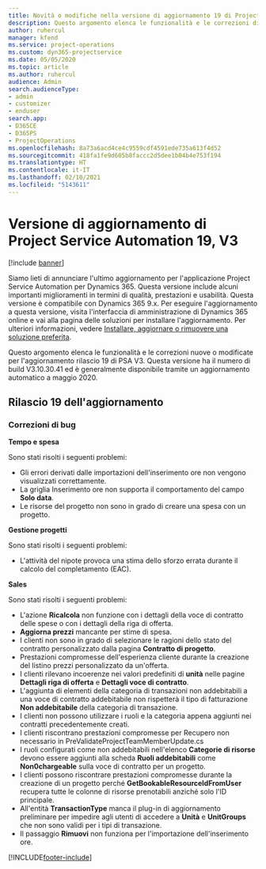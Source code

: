 ```yaml
---
title: Novità o modifiche nella versione di aggiornamento 19 di Project Service Automation V3
description: Questo argomento elenca le funzionalità e le correzioni disponibili nella versione di aggiornamento 19 di Project Service Automation V3.
author: ruhercul
manager: kfend
ms.service: project-operations
ms.custom: dyn365-projectservice
ms.date: 05/05/2020
ms.topic: article
ms.author: ruhercul
audience: Admin
search.audienceType:
- admin
- customizer
- enduser
search.app:
- D365CE
- D365PS
- ProjectOperations
ms.openlocfilehash: 8a73a6acd4ce4c9559cdf4591ede735a613f4d52
ms.sourcegitcommit: 418fa1fe9d605b8faccc2d5dee1b04b4e753f194
ms.translationtype: HT
ms.contentlocale: it-IT
ms.lasthandoff: 02/10/2021
ms.locfileid: "5143611"
---
```

# <a name="project-service-automation-update-release-19-v3"></a>Versione di aggiornamento di Project Service Automation 19, V3

[!include [banner](../includes/psa-now-project-operations.md)]

Siamo lieti di annunciare l'ultimo aggiornamento per l'applicazione Project Service Automation per Dynamics 365. Questa versione include alcuni importanti miglioramenti in termini di qualità, prestazioni e usabilità. Questa versione è compatibile con Dynamics 365 9.x. Per eseguire l'aggiornamento a questa versione, visita l'interfaccia di amministrazione di Dynamics 365 online e vai alla pagina delle soluzioni per installare l'aggiornamento. Per ulteriori informazioni, vedere [Installare, aggiornare o rimuovere una soluzione preferita](https://docs.microsoft.com/power-platform/admin/install-remove-preferred-solution).

Questo argomento elenca le funzionalità e le correzioni nuove o modificate per l'aggiornamento rilascio 19 di PSA V3. Questa versione ha il numero di build V3.10.30.41 ed è generalmente disponibile tramite un aggiornamento automatico a maggio 2020.

## <a name="update-release-19"></a>Rilascio 19 dell'aggiornamento

### <a name="bug-fixes"></a>Correzioni di bug

**Tempo e spesa**

Sono stati risolti i seguenti problemi: 

- Gli errori derivati dalle importazioni dell'inserimento ore non vengono visualizzati correttamente.
- La griglia Inserimento ore non supporta il comportamento del campo **Solo data**.
- Le risorse del progetto non sono in grado di creare una spesa con un progetto.

**Gestione progetti**

Sono stati risolti i seguenti problemi: 

-  L'attività del nipote provoca una stima dello sforzo errata durante il calcolo del completamento (EAC).

**Sales**

Sono stati risolti i seguenti problemi: 

- L'azione **Ricalcola** non funzione con i dettagli della voce di contratto delle spese o con i dettagli della riga di offerta.
- **Aggiorna prezzi** mancante per stime di spesa.
-  I clienti non sono in grado di selezionare le ragioni dello stato del contratto personalizzato dalla pagina **Contratto di progetto**.
- Prestazioni compromesse dell'esperienza cliente durante la creazione del listino prezzi personalizzato da un'offerta.
- I clienti rilevano incoerenze nei valori predefiniti di **unità** nelle pagine **Dettagli riga di offerta** e **Dettagli voce di contratto**.
- L'aggiunta di elementi della categoria di transazioni non addebitabili a una voce di contratto addebitabile non rispetterà il tipo di fatturazione **Non addebitabile** della categoria di transazione.
- I clienti non possono utilizzare i ruoli e la categoria appena aggiunti nei contratti precedentemente creati.
- I clienti riscontrano prestazioni compromesse per Recupero non necessario in PreValidateProjectTeamMemberUpdate.cs
- I ruoli configurati come non addebitabili nell'elenco **Categorie di risorse** devono essere aggiunti alla scheda **Ruoli addebitabili** come **Non0chargeable** sulla voce di contratto per un progetto.
- I clienti possono riscontrare prestazioni compromesse durante la creazione di un progetto perché **GetBookableResourceIdFromUser** recupera tutte le colonne di risorse prenotabili anziché solo l'ID principale.
- All'entità **TransactionType** manca il plug-in di aggiornamento preliminare per impedire agli utenti di accedere a **Unità** e **UnitGroups** che non sono validi per i tipi di transazione.
- Il passaggio **Rimuovi** non funziona per l'importazione dell'inserimento ore.


[!INCLUDE[footer-include](../includes/footer-banner.md)]